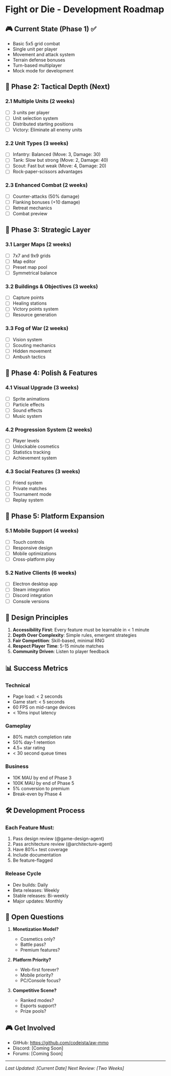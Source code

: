 # Fight or Die - Development Roadmap

## 🎮 Current State (Phase 1) ✅
- Basic 5x5 grid combat
- Single unit per player  
- Movement and attack system
- Terrain defense bonuses
- Turn-based multiplayer
- Mock mode for development

## 🚀 Phase 2: Tactical Depth (Next)

### 2.1 Multiple Units (2 weeks)
- [ ] 3 units per player
- [ ] Unit selection system
- [ ] Distributed starting positions
- [ ] Victory: Eliminate all enemy units

### 2.2 Unit Types (3 weeks)
- [ ] Infantry: Balanced (Move: 3, Damage: 30)
- [ ] Tank: Slow but strong (Move: 2, Damage: 40)
- [ ] Scout: Fast but weak (Move: 4, Damage: 20)
- [ ] Rock-paper-scissors advantages

### 2.3 Enhanced Combat (2 weeks)
- [ ] Counter-attacks (50% damage)
- [ ] Flanking bonuses (+10 damage)
- [ ] Retreat mechanics
- [ ] Combat preview

## 🏰 Phase 3: Strategic Layer

### 3.1 Larger Maps (2 weeks)
- [ ] 7x7 and 9x9 grids
- [ ] Map editor
- [ ] Preset map pool
- [ ] Symmetrical balance

### 3.2 Buildings & Objectives (3 weeks)
- [ ] Capture points
- [ ] Healing stations
- [ ] Victory points system
- [ ] Resource generation

### 3.3 Fog of War (2 weeks)
- [ ] Vision system
- [ ] Scouting mechanics
- [ ] Hidden movement
- [ ] Ambush tactics

## 🌟 Phase 4: Polish & Features

### 4.1 Visual Upgrade (3 weeks)
- [ ] Sprite animations
- [ ] Particle effects
- [ ] Sound effects
- [ ] Music system

### 4.2 Progression System (2 weeks)
- [ ] Player levels
- [ ] Unlockable cosmetics
- [ ] Statistics tracking
- [ ] Achievement system

### 4.3 Social Features (3 weeks)
- [ ] Friend system
- [ ] Private matches
- [ ] Tournament mode
- [ ] Replay system

## 📱 Phase 5: Platform Expansion

### 5.1 Mobile Support (4 weeks)
- [ ] Touch controls
- [ ] Responsive design
- [ ] Mobile optimizations
- [ ] Cross-platform play

### 5.2 Native Clients (6 weeks)
- [ ] Electron desktop app
- [ ] Steam integration
- [ ] Discord integration
- [ ] Console versions

## 🎯 Design Principles

1. **Accessibility First**: Every feature must be learnable in < 1 minute
2. **Depth Over Complexity**: Simple rules, emergent strategies
3. **Fair Competition**: Skill-based, minimal RNG
4. **Respect Player Time**: 5-15 minute matches
5. **Community Driven**: Listen to player feedback

## 📊 Success Metrics

### Technical
- Page load: < 2 seconds
- Game start: < 5 seconds  
- 60 FPS on mid-range devices
- < 10ms input latency

### Gameplay
- 80% match completion rate
- 50% day-1 retention
- 4.5+ star rating
- < 30 second queue times

### Business
- 10K MAU by end of Phase 3
- 100K MAU by end of Phase 5
- 5% conversion to premium
- Break-even by Phase 4

## 🛠️ Development Process

### Each Feature Must:
1. Pass design review (@game-design-agent)
2. Pass architecture review (@architecture-agent)
3. Have 80%+ test coverage
4. Include documentation
5. Be feature-flagged

### Release Cycle
- Dev builds: Daily
- Beta releases: Weekly
- Stable releases: Bi-weekly
- Major updates: Monthly

## 🤔 Open Questions

1. **Monetization Model?**
   - Cosmetics only?
   - Battle pass?
   - Premium features?

2. **Platform Priority?**
   - Web-first forever?
   - Mobile priority?
   - PC/Console focus?

3. **Competitive Scene?**
   - Ranked modes?
   - Esports support?
   - Prize pools?

## 🎮 Get Involved

- GitHub: https://github.com/codeista/aw-mmo
- Discord: [Coming Soon]
- Forums: [Coming Soon]

---

*Last Updated: [Current Date]*
*Next Review: [Two Weeks]*